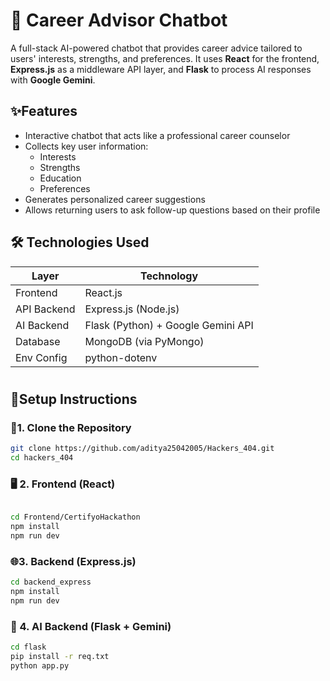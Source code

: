 # 🧠 Career Advisor Chatbot

A full-stack AI-powered chatbot that provides career advice tailored to users' interests, strengths, and preferences. It uses **React** for the frontend, **Express.js** as a middleware API layer, and **Flask** to process AI responses with **Google Gemini**.




## ✨Features

- Interactive chatbot that acts like a professional career counselor
- Collects key user information:
  - Interests
  - Strengths
  - Education
  - Preferences
- Generates personalized career suggestions
- Allows returning users to ask follow-up questions based on their profile

## 🛠️ Technologies Used

| Layer        | Technology                          |
|--------------|--------------------------------------|
| Frontend     | React.js                             |
| API Backend  | Express.js (Node.js)                 |
| AI Backend   | Flask (Python) + Google Gemini API   |
| Database     | MongoDB (via PyMongo)                |
| Env Config   | python-dotenv                        
#


## 🚀Setup Instructions

### 📁1. Clone the Repository

```bash
git clone https://github.com/aditya25042005/Hackers_404.git
cd hackers_404
```
### 🖥️ 2. Frontend (React)
```bash

cd Frontend/CertifyoHackathon
npm install
npm run dev
```
###  🌐3.  Backend (Express.js)
```bash
cd backend_express
npm install
npm run dev
```
###  🧠 4. AI Backend (Flask + Gemini)
```bash
cd flask
pip install -r req.txt
python app.py
```

